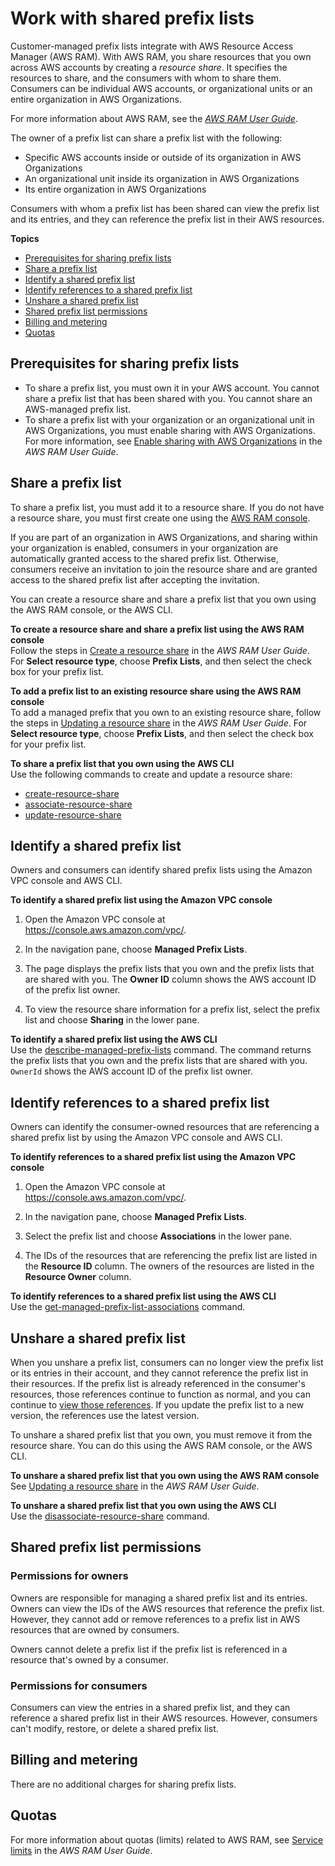# Work with shared prefix lists<a name="sharing-managed-prefix-lists"></a>

Customer\-managed prefix lists integrate with AWS Resource Access Manager \(AWS RAM\)\. With AWS RAM, you share resources that you own across AWS accounts by creating a *resource share*\. It specifies the resources to share, and the consumers with whom to share them\. Consumers can be individual AWS accounts, or organizational units or an entire organization in AWS Organizations\.

For more information about AWS RAM, see the *[AWS RAM User Guide](https://docs.aws.amazon.com/ram/latest/userguide/)*\.

The owner of a prefix list can share a prefix list with the following:
+ Specific AWS accounts inside or outside of its organization in AWS Organizations
+ An organizational unit inside its organization in AWS Organizations
+ Its entire organization in AWS Organizations

Consumers with whom a prefix list has been shared can view the prefix list and its entries, and they can reference the prefix list in their AWS resources\.

**Topics**
+ [Prerequisites for sharing prefix lists](#sharing-prereqs)
+ [Share a prefix list](#sharing-share)
+ [Identify a shared prefix list](#sharing-identify)
+ [Identify references to a shared prefix list](#sharing-identify-references)
+ [Unshare a shared prefix list](#sharing-unshare)
+ [Shared prefix list permissions](#sharing-perms)
+ [Billing and metering](#sharing-billing)
+ [Quotas](#sharing-limits)

## Prerequisites for sharing prefix lists<a name="sharing-prereqs"></a>
+ To share a prefix list, you must own it in your AWS account\. You cannot share a prefix list that has been shared with you\. You cannot share an AWS\-managed prefix list\.
+ To share a prefix list with your organization or an organizational unit in AWS Organizations, you must enable sharing with AWS Organizations\. For more information, see [ Enable sharing with AWS Organizations](https://docs.aws.amazon.com/ram/latest/userguide/getting-started-sharing.html#getting-started-sharing-orgs) in the *AWS RAM User Guide*\.

## Share a prefix list<a name="sharing-share"></a>

To share a prefix list, you must add it to a resource share\. If you do not have a resource share, you must first create one using the [AWS RAM console](https://console.aws.amazon.com/ram)\.

If you are part of an organization in AWS Organizations, and sharing within your organization is enabled, consumers in your organization are automatically granted access to the shared prefix list\. Otherwise, consumers receive an invitation to join the resource share and are granted access to the shared prefix list after accepting the invitation\.

You can create a resource share and share a prefix list that you own using the AWS RAM console, or the AWS CLI\.

**To create a resource share and share a prefix list using the AWS RAM console**  
Follow the steps in [Create a resource share](https://docs.aws.amazon.com/ram/latest/userguide/getting-started-sharing.html#getting-started-sharing-create) in the *AWS RAM User Guide*\. For **Select resource type**, choose **Prefix Lists**, and then select the check box for your prefix list\.

**To add a prefix list to an existing resource share using the AWS RAM console**  
To add a managed prefix that you own to an existing resource share, follow the steps in [Updating a resource share](https://docs.aws.amazon.com/ram/latest/userguide/working-with-sharing.html#working-with-sharing-update) in the *AWS RAM User Guide*\. For **Select resource type**, choose **Prefix Lists**, and then select the check box for your prefix list\.

**To share a prefix list that you own using the AWS CLI**  
Use the following commands to create and update a resource share:
+ [create\-resource\-share](https://docs.aws.amazon.com/cli/latest/reference/ram/create-resource-share.html) 
+ [associate\-resource\-share](https://docs.aws.amazon.com/cli/latest/reference/ram/associate-resource-share.html) 
+ [update\-resource\-share](https://docs.aws.amazon.com/cli/latest/reference/ram/update-resource-share.html) 

## Identify a shared prefix list<a name="sharing-identify"></a>

Owners and consumers can identify shared prefix lists using the Amazon VPC console and AWS CLI\.

**To identify a shared prefix list using the Amazon VPC console**

1. Open the Amazon VPC console at [https://console\.aws\.amazon\.com/vpc/](https://console.aws.amazon.com/vpc/)\.

1. In the navigation pane, choose **Managed Prefix Lists**\.

1. The page displays the prefix lists that you own and the prefix lists that are shared with you\. The **Owner ID** column shows the AWS account ID of the prefix list owner\.

1. To view the resource share information for a prefix list, select the prefix list and choose **Sharing** in the lower pane\.

**To identify a shared prefix list using the AWS CLI**  
Use the [describe\-managed\-prefix\-lists](https://docs.aws.amazon.com/cli/latest/reference/ec2/describe-managed-prefix-lists.html) command\. The command returns the prefix lists that you own and the prefix lists that are shared with you\. `OwnerId` shows the AWS account ID of the prefix list owner\.

## Identify references to a shared prefix list<a name="sharing-identify-references"></a>

Owners can identify the consumer\-owned resources that are referencing a shared prefix list by using the Amazon VPC console and AWS CLI\.

**To identify references to a shared prefix list using the Amazon VPC console**

1. Open the Amazon VPC console at [https://console\.aws\.amazon\.com/vpc/](https://console.aws.amazon.com/vpc/)\.

1. In the navigation pane, choose **Managed Prefix Lists**\.

1. Select the prefix list and choose **Associations** in the lower pane\.

1. The IDs of the resources that are referencing the prefix list are listed in the **Resource ID** column\. The owners of the resources are listed in the **Resource Owner** column\.

**To identify references to a shared prefix list using the AWS CLI**  
Use the [get\-managed\-prefix\-list\-associations](https://docs.aws.amazon.com/cli/latest/reference/ec2/get-managed-prefix-list-associations.html) command\.

## Unshare a shared prefix list<a name="sharing-unshare"></a>

When you unshare a prefix list, consumers can no longer view the prefix list or its entries in their account, and they cannot reference the prefix list in their resources\. If the prefix list is already referenced in the consumer's resources, those references continue to function as normal, and you can continue to [view those references](#sharing-identify-references)\. If you update the prefix list to a new version, the references use the latest version\.

To unshare a shared prefix list that you own, you must remove it from the resource share\. You can do this using the AWS RAM console, or the AWS CLI\.

**To unshare a shared prefix list that you own using the AWS RAM console**  
See [Updating a resource share](https://docs.aws.amazon.com/ram/latest/userguide/working-with-sharing.html#working-with-sharing-update) in the *AWS RAM User Guide*\.

**To unshare a shared prefix list that you own using the AWS CLI**  
Use the [disassociate\-resource\-share](https://docs.aws.amazon.com/cli/latest/reference/ram/disassociate-resource-share.html) command\.

## Shared prefix list permissions<a name="sharing-perms"></a>

### Permissions for owners<a name="perms-owner"></a>

Owners are responsible for managing a shared prefix list and its entries\. Owners can view the IDs of the AWS resources that reference the prefix list\. However, they cannot add or remove references to a prefix list in AWS resources that are owned by consumers\. 

Owners cannot delete a prefix list if the prefix list is referenced in a resource that's owned by a consumer\.

### Permissions for consumers<a name="perms-consumer"></a>

Consumers can view the entries in a shared prefix list, and they can reference a shared prefix list in their AWS resources\. However, consumers can't modify, restore, or delete a shared prefix list\.

## Billing and metering<a name="sharing-billing"></a>

There are no additional charges for sharing prefix lists\. 

## Quotas<a name="sharing-limits"></a>

For more information about quotas \(limits\) related to AWS RAM, see [Service limits](https://docs.aws.amazon.com/ram/latest/userguide/what-is.html#what-is-limits) in the *AWS RAM User Guide*\.